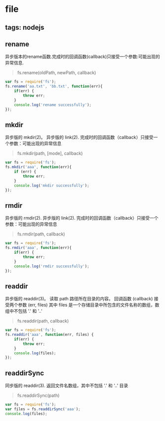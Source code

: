 ﻿# file

tags: nodejs
---

## rename
异步版本的rename函数.完成时的回调函数(callback)只接受一个参数:可能出现的异常信息. 
> fs.rename(oldPath, newPath, callback)

```javascript
var fs = require('fs');
fs.rename('aa.txt', 'bb.txt', function(err){
	if(err) {
		throw err;
	}
	console.log('rename successfully');
});
```
## mkdir
异步版的 mkdir(2)。 异步版的 link(2). 完成时的回调函数（callback）只接受一个参数：可能出现的异常信息
> fs.mkdir(path, [mode], callback)

```javascript
var fs = require('fs');
fs.mkdir('aaa', function(err){
	if (err) {
		throw err;
	}
	console.log('mkdir successfully');
});
```

## rmdir
异步版的 rmdir(2). 异步版的 link(2). 完成时的回调函数（callback）只接受一个参数：可能出现的异常信息
> fs.rmdir(path, callback)

```javascript
var fs = require('fs');
fs.rmdir('aaa', function(err){
	if(err) {
		throw err;
	}
	console.log('rmdir successfully');
});
```

## readdir
异步版的 readdir(3)。 读取 path 路径所在目录的内容。 回调函数 (callback) 接受两个参数 (err, files) 其中 files 是一个存储目录中所包含的文件名称的数组，数组中不包括 '.' 和 '..'
> fs.readdir(path, callback)

```javascript
var fs = require('fs');
fs.readdir('aaa', function(err, files) {
	if(err) {
		throw err;
	}
	console.log(files);
});
```

## readdirSync
同步版的 readdir(3). 返回文件名数组，其中不包括 '.' 和 '..' 目录
> fs.readdirSync(path)

```javascript
var fs = require('fs');
var files = fs.readdirSync('aaa');
console.log(files);
```
